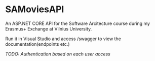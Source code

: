 # SAMoviesAPI

An ASP.NET CORE API for the Software Arcitecture course during my Erasmus+ Exchange at Vilnius University.

Run it in Visual Studio and access /swagger to view the documentation(endpoints etc.)

*TODO: Authentication based on each user access*
